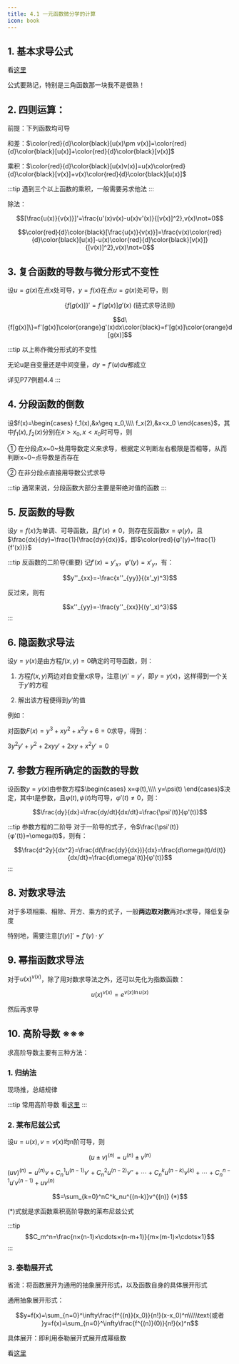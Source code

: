 ```yaml
---
title: 4.1 一元函数微分学的计算
icon: book
---
```


## 1. 基本求导公式

看[这里](/math/gaoshu/tools.html#_4-1-基本求导公式)

公式要熟记，特别是三角函数那一块我不是很熟！
## 2. 四则运算：

前提：下列函数均可导

和差：$\color{red}{d}\color{black}[u(x)\pm v(x)]=\color{red}{d}\color{black}[u(x)]+\color{red}{d}\color{black}[v(x)]$

乘积：$\color{red}{d}\color{black}[u(x)v(x)]=u(x)\color{red}{d}\color{black}[v(x)]+v(x)\color{red}{d}\color{black}[u(x)]$

:::tip
遇到三个以上函数的乘积，一般需要另求他法
:::

除法：

$$[\frac{u(x)}{v(x)}]'=\frac{u'(x)v(x)-u(x)v'(x)}{[v(x)]^2},v(x)\not=0$$

$$\color{red}{d}\color{black}[\frac{u(x)}{v(x)}]=\frac{v(x)\color{red}{d}\color{black}[u(x)]-u(x)\color{red}{d}\color{black}[v(x)]}{[v(x)]^2},v(x)\not=0$$


## 3. 复合函数的导数与微分形式不变性

设$u=g(x)$在点x处可导，$y=f(x)$在点$u=g(x)$处可导，则

$$\{f[g(x)]\}'=f'[g(x)]g'(x)\text{ (链式求导法则)}$$

$$d\{f[g(x)]\}=f'[g(x)]\color{orange}g'(x)dx\color{black}=f'[g(x)]\color{orange}d[g(x)]$$

:::tip
以上称作微分形式的不变性

无论u是自变量还是中间变量，$dy=f'(u)du$都成立

详见P77例题4.4
:::

## 4. 分段函数的倒数

设$f(x)=\begin{cases}
    f_1(x),&x\geq x_0,\\\\
    f_x(2),&x<x_0
\end{cases}$，其中$f_1(x),f_2(x)$分别在$x>x_0,x<x_0$时可导，则

① 在分段点x~0~处用导数定义来求导，根据定义判断左右极限是否相等，从而判断x~0~点导数是否存在

② 在非分段点直接用导数公式求导

:::tip
通常来说，分段函数大部分主要是带绝对值的函数
:::

## 5. 反函数的导数

设$y=f(x)$为单调、可导函数，且$f'(x)\not=0$，则存在反函数$x=φ(y)$，且$\frac{dx}{dy}=\frac{1}{\frac{dy}{dx}}$，即$\color{red}{φ'(y)=\frac{1}{f'(x)}}$

:::tip 反函数的二阶导(重要)
记$f'(x)=y'_x$，$φ'(y)=x'_y$，有：

$$y''_{xx}=-\frac{x''_{yy}}{(x'_y)^3}$$

反过来，则有

$$x''_{yy}=-\frac{y''_{xx}}{(y'_x)^3}$$
:::

## 6. 隐函数求导法

设$y=y(x)$是由方程$f(x,y)=0$确定的可导函数，则：

1. 方程$f(x,y)$两边对自变量x求导，注意$(y)'=y'$，即$y=y(x)$，这样得到一个关于$y'$的方程

2. 解出该方程便得到$y'$的值

例如：

对函数$F(x)=y^3+xy^2+x^2y+6=0$求导，得到：

$3y^2y'+y^2+2xyy'+2xy+x^2y'=0$

## 7. 参数方程所确定的函数的导数
设函数$y=y(x)$由参数方程$\begin{cases}
    x=φ(t),\\\\
    y=\psi(t)
\end{cases}$决定，其中t是参数，且$φ(t),\psi(t)$均可导，$φ'(t)\not=0$，则：

$$\frac{dy}{dx}=\frac{dy/dt}{dx/dt}=\frac{\psi'(t)}{φ'(t)}$$

:::tip 参数方程的二阶导
对于一阶导的式子，令$\frac{\psi'(t)}{φ'(t)}=\omega(t)$，则有：

$$\frac{d^2y}{dx^2}=\frac{d(\frac{dy}{dx})}{dx}=\frac{d\omega(t)/d(t)}{dx/dt}=\frac{d\omega'(t)}{φ'(t)}$$
:::

## 8. 对数求导法

对于多项相乘、相除、开方、乘方的式子，一般**两边取对数**再对x求导，降低复杂度

特别地，需要注意$[f(y)]'=f'(y)·y'$

## 9. 幂指函数求导法

对于$u(x)^{v(x)}$，除了用对数求导法之外，还可以先化为指数函数：

$$u(x)^{v(x)}=e^{v(x)\ln u(x)}$$

然后再求导

## 10. 高阶导数 ※※※
求高阶导数主要有三种方法：
### 1. 归纳法

现场推，总结规律

:::tip 常用高阶导数
看[这里](/math/gaoshu/tools.html#_4-1-基本求导公式)
:::

### 2. 莱布尼兹公式

设$u=u(x),v=v(x)$均n阶可导，则

$$(u\pm v)^{(n)}=u^{(n)}\pm v^{(n)}$$

$(uv)^{(n)}=u^{(n)}v+C^1_nu^{(n-1)}v'+C^2_nu^{(n-2)}v''+\cdots +C_n^ku^{(n-k)}v^{(k)}+\cdots+C^{n-1}_nu'v^{(n-1)}+uv^{(n)}$

$$=\sum_{k=0}^nC^k_nu^{(n-k)}v^{(n)} (*)$$

(*)式就是求函数乘积高阶导数的莱布尼兹公式

:::tip
$$C_m^n=\frac{n×(n-1)×\cdots×(n-m+1)}{m×(m-1)×\cdots×1}$$
:::

### 3. 泰勒展开式
省流：将函数展开为通用的抽象展开形式，以及函数自身的具体展开形式

通用抽象展开形式：

$$y=f(x)=\sum_{n=0}^\infty\frac{f^{(n)}(x_0)}{n!}(x-x_0)^n\\\\\text{或者  }y=f(x)=\sum_{n=0}^\infty\frac{f^{(n)}(0)}{n!}(x)^n$$

具体展开：即利用泰勒展开式展开成幂级数

看[这里](/math/gaoshu/tools.html#_4-1-常用高阶导数)












